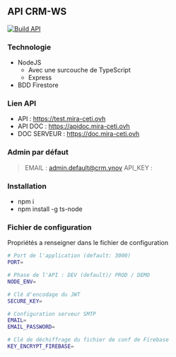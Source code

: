## API CRM-WS

[![Build API](https://github.com/enzotoyos/API-CRM-WS/actions/workflows/main.yml/badge.svg)](https://github.com/enzotoyos/API-CRM-WS/actions/workflows/main.yml)

### Technologie

- NodeJS
  - Avec une surcouche de TypeScript
  - Express
- BDD Firestore

### Lien API

- API : https://test.mira-ceti.ovh
- API DOC : https://apidoc.mira-ceti.ovh
- DOC SERVEUR : https://doc.mira-ceti.ovh

### Admin par défaut

> EMAIL : admin.default@crm.ynov
> API_KEY :

### Installation

- npm i
- npm install -g ts-node

### Fichier de configuration

Propriétés a renseigner dans le fichier de configuration

```bash
# Port de l'application (default: 3000)
PORT=

# Phase de l'API : DEV (default)/ PROD / DEMO
NODE_ENV=

# Clé d'encodage du JWT
SECURE_KEY=

# Configuration serveur SMTP
EMAIL=
EMAIL_PASSWORD=

# Clé de déchiffrage du fichier de conf de Firebase
KEY_ENCRYPT_FIREBASE=
```
